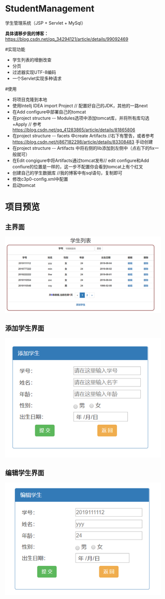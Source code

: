 # StudentManagement
学生管理系统（JSP + Servlet + MySql）

**具体请移步我的博客：** https://blog.csdn.net/qq_34294121/article/details/99092469

#实现功能
- 学生列表的增删改查
- 分页
- 过滤器实现UTF-8编码
- 一个Servlet实现多种请求

#使用
- 将项目克隆到本地
- 使用Intellj IDEA import Project // 配置好自己的JDK，其他的一路next
- 在Add configure中部署自己的tomcat
- 在project structure -- Modules选项中添加tomcat库，并将所有库勾选+Apply // 参考 https://blog.csdn.net/qq_41283865/article/details/81865806
- 在project structure -- facets 中create Artifacts //右下有警告，或者参考 https://blog.csdn.net/tj867182298/article/details/83308483 手动创建
- 在project structure -- Artifacts 中将右侧的lib添加到左侧中（点右下的fix一般就可）
- 在Edit congigure中将Artifacts通过tomcat发布// edit configure和Add confiure的位置是一样的，这一步不配置你会看到tomcat上有个红叉
- 创建自己的学生数据库 //我的博客中有sql语句，复制即可
- 修改c3p0-config.xml中配置
- 启动tomcat

# 项目预览
## 主界面
![主界面](https://github.com/MemoForward/StudentManagement/blob/master/StudentManagement/%E5%AD%A6%E7%94%9F%E7%AE%A1%E7%90%86%E7%B3%BB%E7%BB%9Fimg/%E4%B8%BB%E7%95%8C%E9%9D%A2.png)

## 添加学生界面
![添加学生](https://github.com/MemoForward/StudentManagement/blob/master/StudentManagement/%E5%AD%A6%E7%94%9F%E7%AE%A1%E7%90%86%E7%B3%BB%E7%BB%9Fimg/%E6%9F%A5%E8%AF%A2%E5%AD%A6%E7%94%9F.png)

## 编辑学生界面
![编辑学生](https://github.com/MemoForward/StudentManagement/blob/master/StudentManagement/%E5%AD%A6%E7%94%9F%E7%AE%A1%E7%90%86%E7%B3%BB%E7%BB%9Fimg/%E7%BC%96%E8%BE%91%E5%AD%A6%E7%94%9F.png)
